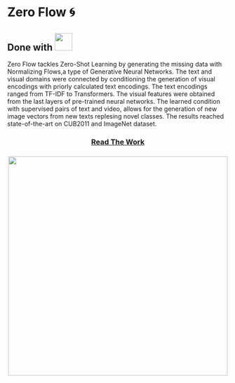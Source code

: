 # Zero Flow :cyclone:	

<h2 align="left">
      Done with <img src="https://github.com/pytorch/pytorch/blob/master/docs/source/_static/img/pytorch-logo-dark.png" height=40></a>
</h2>


Zero Flow tackles Zero-Shot Learning by generating the missing data with Normalizing Flows,a type of Generative Neural Networks. The text and visual domains were connected by conditioning the generation of visual encodings with priorly calculated text encodings. The text encodings ranged from TF-IDF to Transformers. The visual features were obtained from the last layers of pre-trained neural networks. The learned condition with supervised pairs of text and video, allows for the generation of new image vectors from new texts replesing novel classes. The results reached state-of-the-art on CUB2011 and ImageNet dataset.  


<h3 align="center">
    <a href="https://www.miguelvalente.xyz/files/msc_thesis_miguelvalente.pdf">Read The Work</a>
</h3>
<h3 align="center">
    <a href="https://www.miguelvalente.xyz/files/msc_thesis_miguelvalente.pdf"><img src="https://www.miguelvalente.xyz/imgs/misc/thesis_first.png" width=500></a>
</h3>

<!-- PyTorch Implementation Zero Flow Zero Shot Learning Normalizing Flows State of the art SOTA -->


